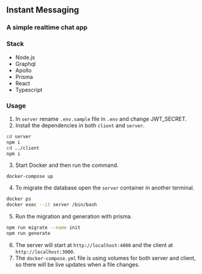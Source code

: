 ## Instant Messaging

### A simple realtime chat app

### Stack
* Node.js
* Graphql
* Apollo
* Prisma
* React
* Typescript

### Usage

1. In `server` rename `.env.sample` file in `.env` and change JWT_SECRET.
2. Install the dependencies in both `client` and `server`.
  ```sh
  cd server
  npm i
  cd ../client
  npm i
  ```
3. Start Docker and then run the command.
  ```
  docker-compose up
  ```
4. To migrate the database open the `server` container in another terminal.
  ```sh
  docker ps
  docker exec --it server /bin/bash
  ```
5. Run the migration and generation with prisma.
  ```sh
  npm run migrate --name init
  npm run generate
  ```
6. The server will start at `http://localhost:4000` and the client at `http://localhost:3000`.
7. The `docker-compose.yml` file is using volumes for both server and client, so there will be live updates when a file changes.